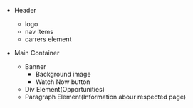 - Header
   - logo
   - nav items
   - carrers element

- Main Container
   - Banner
     - Background image 
     - Watch Now button
   - Div Element(Opportunities)
   - Paragraph Element(Information abour respected page)
   